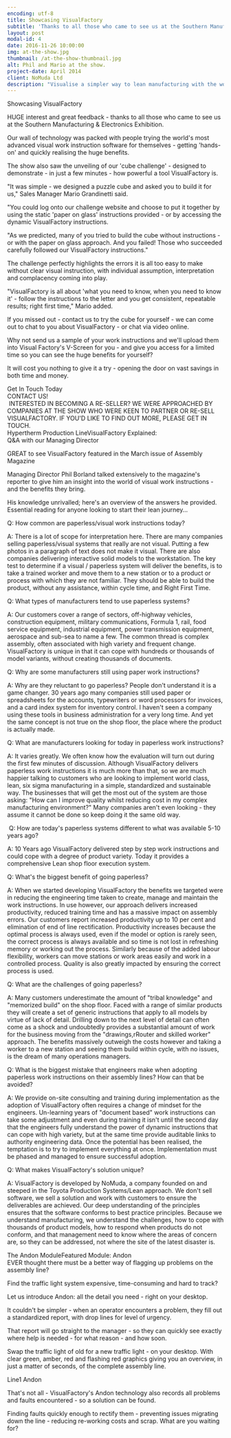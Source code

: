 ```yaml
---
encoding: utf-8
title: Showcasing VisualFactory
subtitle: 'Thanks to all those who came to see us at the Southern Manufacturing & Electronics Exhibition.'
layout: post
modal-id: 4
date: 2016-11-26 10:00:00
img: at-the-show.jpg
thumbnail: /at-the-show-thumbnail.jpg
alt: Phil and Mario at the show.
project-date: April 2014
client: NoMuda Ltd
description: "Visualise a simpler way to lean manufacturing with the world's most advanced visual work instruction software."
---
```



Showcasing VisualFactory

HUGE interest and great feedback - thanks to all those who came to see us at the Southern Manufacturing & Electronics Exhibition.

Our wall of technology was packed with people trying the world's most advanced visual work instruction software for themselves - getting 'hands-on' and quickly realising the huge benefits.

The show also saw the unveiling of our 'cube challenge' - designed to demonstrate - in just a few minutes - how powerful a tool VisualFactory is.

"It was simple - we designed a puzzle cube and asked you to build it for us," Sales Manager Mario Grandinetti said.

"You could log onto our challenge website and choose to put it together by using the static 'paper on glass' instructions provided - or by accessing the dynamic VisualFactory instructions.

"As we predicted, many of you tried to build the cube without instructions - or with the paper on glass approach. And you failed! Those who succeeded carefully followed our VisualFactory instructions."

The challenge perfectly highlights the errors it is all too easy to make without clear visual instruction, with individual assumption, interpretation and complacency coming into play.

"VisualFactory is all about 'what you need to know, when you need to know it' - follow the instructions to the letter and you get consistent, repeatable results; right first time," Mario added.

If you missed out - contact us to try the cube for yourself - we can come out to chat to you about VisualFactory - or chat via video online.

Why not send us a sample of your work instructions and we'll upload them into Visual Factory's V-Screen for you - and give you access for a limited time so you can see the huge benefits for yourself?

It will cost you nothing to give it a try - opening the door on vast savings in both time and money.

Get In Touch Today
<br>CONTACT US!
<br> INTERESTED IN BECOMING A RE-SELLER? WE WERE APPROACHED BY COMPANIES AT THE SHOW WHO WERE KEEN TO PARTNER OR RE-SELL VISUALFACTORY. IF YOU'D LIKE TO FIND OUT MORE, PLEASE GET IN TOUCH.
<br>Hypertherm Production LineVisualFactory Explained:
<br>Q&A with our Managing Director

GREAT to see VisualFactory featured in the March issue of Assembly Magazine

Managing Director Phil Borland talked extensively to the magazine's reporter to give him an insight into the world of visual work instructions - and the benefits they bring.

His knowledge unrivalled; here's an overview of the answers he provided. Essential reading for anyone looking to start their lean journey…

Q: How common are paperless/visual work instructions today?

A: There is a lot of scope for interpretation here. There are many companies selling paperless/visual systems that really are not visual. Putting a few photos in a paragraph of text does not make it visual. There are also companies delivering interactive solid models to the workstation. The key test to determine if a visual / paperless system will deliver the benefits, is to take a trained worker and move them to a new station or to a product or process with which they are not familiar. They should be able to build the product, without any assistance, within cycle time, and Right First Time.

Q: What types of manufacturers tend to use paperless systems?

A: Our customers cover a range of sectors, off-highway vehicles, construction equipment, military communications, Formula 1, rail, food service equipment, industrial equipment, power transmission equipment, aerospace and sub-sea to name a few. The common thread is complex assembly, often associated with high variety and frequent change. VisualFactory is unique in that it can cope with hundreds or thousands of model variants, without creating thousands of documents.

Q: Why are some manufacturers still using paper work instructions?

A: Why are they reluctant to go paperless? People don't understand it is a game changer. 30 years ago many companies still used paper or spreadsheets for the accounts, typewriters or word processors for invoices, and a card index system for inventory control. I haven't seen a company using these tools in business administration for a very long time. And yet the same concept is not true on the shop floor, the place where the product is actually made.

Q: What are manufacturers looking for today in paperless work instructions?

A: It varies greatly. We often know how the evaluation will turn out during the first few minutes of discussion. Although VisualFactory delivers paperless work instructions it is much more than that, so we are much happier talking to customers who are looking to implement world class, lean, six sigma manufacturing in a simple, standardized and sustainable way. The businesses that will get the most out of the system are those asking: "How can I improve quality whilst reducing cost in my complex manufacturing environment?" Many companies aren't even looking - they assume it cannot be done so keep doing it the same old way.

 Q: How are today's paperless systems different to what was available 5-10 years ago?

A: 10 Years ago VisualFactory delivered step by step work instructions and could cope with a degree of product variety. Today it provides a comprehensive Lean shop floor execution system.

Q: What's the biggest benefit of going paperless?

A: When we started developing VisualFactory the benefits we targeted were in reducing the engineering time taken to create, manage and maintain the work instructions. In use however, our approach delivers increased productivity, reduced training time and has a massive impact on assembly errors. Our customers report increased productivity up to 10 per cent and elimination of end of line rectification. Productivity increases because the optimal process is always used, even if the model or option is rarely seen, the correct process is always available and so time is not lost in refreshing memory or working out the process. Similarly because of the added labour flexibility, workers can move stations or work areas easily and work in a controlled process. Quality is also greatly impacted by ensuring the correct process is used.

Q: What are the challenges of going paperless?

A: Many customers underestimate the amount of "tribal knowledge" and "memorized build" on the shop floor. Faced with a range of similar products they will create a set of generic instructions that apply to all models by virtue of lack of detail. Drilling down to the next level of detail can often come as a shock and undoubtedly provides a substantial amount of work for the business moving from the "drawings,rRouter and skilled worker" approach. The benefits massively outweigh the costs however and taking a worker to a new station and seeing them build within cycle, with no issues, is the dream of many operations managers.

Q: What is the biggest mistake that engineers make when adopting paperless work instructions on their assembly lines? How can that be avoided?

A: We provide on-site consulting and training during implementation as the adoption of VisualFactory often requires a change of mindset for the engineers. Un-learning years of "document based" work instructions can take some adjustment and even during training it isn't until the second day that the engineers fully understand the power of dynamic instructions that can cope with high variety, but at the same time provide auditable links to authority engineering data. Once the potential has been realised, the temptation is to try to implement everything at once. Implementation must be phased and managed to ensure successful adoption.

Q: What makes VisualFactory's solution unique?

A: VisualFactory is developed by NoMuda, a company founded on and steeped in the Toyota Production Systems/Lean approach. We don't sell software, we sell a solution and work with customers to ensure the deliverables are achieved. Our deep understanding of the principles ensures that the software conforms to best practice principles. Because we understand manufacturing, we understand the challenges, how to cope with thousands of product models, how to respond when products do not conform, and that management need to know where the areas of concern are, so they can be addressed, not where the site of the latest disaster is.

The Andon ModuleFeatured Module: Andon
<br>EVER thought there must be a better way of flagging up problems on the assembly line?

Find the traffic light system expensive, time-consuming and hard to track?

Let us introduce Andon: all the detail you need - right on your desktop.

It couldn't be simpler - when an operator encounters a problem, they fill out a standardized report, with drop lines for level of urgency.

That report will go straight to the manager - so they can quickly see exactly where help is needed - for what reason - and how soon.

Swap the traffic light of old for a new traffic light - on your desktop. With clear green, amber, red and flashing red graphics giving you an overview, in just a matter of seconds, of the complete assembly line.

Line1 Andon

That's not all - VisualFactory's Andon technology also records all problems and faults encountered - so a solution can be found.

Finding faults quickly enough to rectify them - preventing issues migrating down the line - reducing re-working costs and scrap. What are you waiting for?